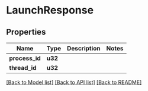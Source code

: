 # LaunchResponse

## Properties

Name | Type | Description | Notes
------------ | ------------- | ------------- | -------------
**process_id** | **u32** |  | 
**thread_id** | **u32** |  | 

[[Back to Model list]](../README.md#documentation-for-models) [[Back to API list]](../README.md#documentation-for-api-endpoints) [[Back to README]](../README.md)


